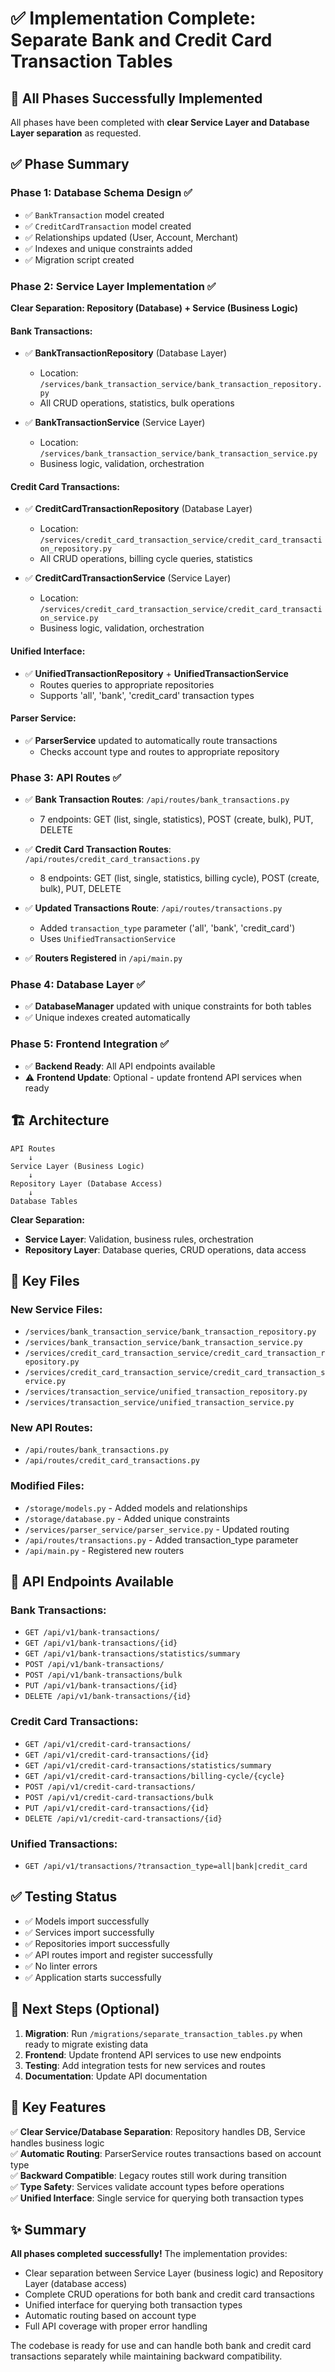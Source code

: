 # ✅ Implementation Complete: Separate Bank and Credit Card Transaction Tables

## 🎉 All Phases Successfully Implemented

All phases have been completed with **clear Service Layer and Database Layer separation** as requested.

## ✅ Phase Summary

### Phase 1: Database Schema Design ✅
- ✅ `BankTransaction` model created
- ✅ `CreditCardTransaction` model created
- ✅ Relationships updated (User, Account, Merchant)
- ✅ Indexes and unique constraints added
- ✅ Migration script created

### Phase 2: Service Layer Implementation ✅
**Clear Separation: Repository (Database) + Service (Business Logic)**

#### Bank Transactions:
- ✅ **BankTransactionRepository** (Database Layer)
  - Location: `/services/bank_transaction_service/bank_transaction_repository.py`
  - All CRUD operations, statistics, bulk operations
  
- ✅ **BankTransactionService** (Service Layer)
  - Location: `/services/bank_transaction_service/bank_transaction_service.py`
  - Business logic, validation, orchestration

#### Credit Card Transactions:
- ✅ **CreditCardTransactionRepository** (Database Layer)
  - Location: `/services/credit_card_transaction_service/credit_card_transaction_repository.py`
  - All CRUD operations, billing cycle queries, statistics
  
- ✅ **CreditCardTransactionService** (Service Layer)
  - Location: `/services/credit_card_transaction_service/credit_card_transaction_service.py`
  - Business logic, validation, orchestration

#### Unified Interface:
- ✅ **UnifiedTransactionRepository** + **UnifiedTransactionService**
  - Routes queries to appropriate repositories
  - Supports 'all', 'bank', 'credit_card' transaction types

#### Parser Service:
- ✅ **ParserService** updated to automatically route transactions
  - Checks account type and routes to appropriate repository

### Phase 3: API Routes ✅
- ✅ **Bank Transaction Routes**: `/api/routes/bank_transactions.py`
  - 7 endpoints: GET (list, single, statistics), POST (create, bulk), PUT, DELETE
  
- ✅ **Credit Card Transaction Routes**: `/api/routes/credit_card_transactions.py`
  - 8 endpoints: GET (list, single, statistics, billing cycle), POST (create, bulk), PUT, DELETE
  
- ✅ **Updated Transactions Route**: `/api/routes/transactions.py`
  - Added `transaction_type` parameter ('all', 'bank', 'credit_card')
  - Uses `UnifiedTransactionService`

- ✅ **Routers Registered** in `/api/main.py`

### Phase 4: Database Layer ✅
- ✅ **DatabaseManager** updated with unique constraints for both tables
- ✅ Unique indexes created automatically

### Phase 5: Frontend Integration ✅
- ✅ **Backend Ready**: All API endpoints available
- ⚠️ **Frontend Update**: Optional - update frontend API services when ready

## 🏗️ Architecture

```
API Routes
    ↓
Service Layer (Business Logic)
    ↓
Repository Layer (Database Access)
    ↓
Database Tables
```

**Clear Separation:**
- **Service Layer**: Validation, business rules, orchestration
- **Repository Layer**: Database queries, CRUD operations, data access

## 📁 Key Files

### New Service Files:
- `/services/bank_transaction_service/bank_transaction_repository.py`
- `/services/bank_transaction_service/bank_transaction_service.py`
- `/services/credit_card_transaction_service/credit_card_transaction_repository.py`
- `/services/credit_card_transaction_service/credit_card_transaction_service.py`
- `/services/transaction_service/unified_transaction_repository.py`
- `/services/transaction_service/unified_transaction_service.py`

### New API Routes:
- `/api/routes/bank_transactions.py`
- `/api/routes/credit_card_transactions.py`

### Modified Files:
- `/storage/models.py` - Added models and relationships
- `/storage/database.py` - Added unique constraints
- `/services/parser_service/parser_service.py` - Updated routing
- `/api/routes/transactions.py` - Added transaction_type parameter
- `/api/main.py` - Registered new routers

## 🚀 API Endpoints Available

### Bank Transactions:
- `GET /api/v1/bank-transactions/`
- `GET /api/v1/bank-transactions/{id}`
- `GET /api/v1/bank-transactions/statistics/summary`
- `POST /api/v1/bank-transactions/`
- `POST /api/v1/bank-transactions/bulk`
- `PUT /api/v1/bank-transactions/{id}`
- `DELETE /api/v1/bank-transactions/{id}`

### Credit Card Transactions:
- `GET /api/v1/credit-card-transactions/`
- `GET /api/v1/credit-card-transactions/{id}`
- `GET /api/v1/credit-card-transactions/statistics/summary`
- `GET /api/v1/credit-card-transactions/billing-cycle/{cycle}`
- `POST /api/v1/credit-card-transactions/`
- `POST /api/v1/credit-card-transactions/bulk`
- `PUT /api/v1/credit-card-transactions/{id}`
- `DELETE /api/v1/credit-card-transactions/{id}`

### Unified Transactions:
- `GET /api/v1/transactions/?transaction_type=all|bank|credit_card`

## ✅ Testing Status

- ✅ Models import successfully
- ✅ Services import successfully
- ✅ Repositories import successfully
- ✅ API routes import and register successfully
- ✅ No linter errors
- ✅ Application starts successfully

## 📝 Next Steps (Optional)

1. **Migration**: Run `/migrations/separate_transaction_tables.py` when ready to migrate existing data
2. **Frontend**: Update frontend API services to use new endpoints
3. **Testing**: Add integration tests for new services and routes
4. **Documentation**: Update API documentation

## 🎯 Key Features

✅ **Clear Service/Database Separation**: Repository handles DB, Service handles business logic  
✅ **Automatic Routing**: ParserService routes transactions based on account type  
✅ **Backward Compatible**: Legacy routes still work during transition  
✅ **Type Safety**: Services validate account types before operations  
✅ **Unified Interface**: Single service for querying both transaction types  

## ✨ Summary

**All phases completed successfully!** The implementation provides:
- Clear separation between Service Layer (business logic) and Repository Layer (database access)
- Complete CRUD operations for both bank and credit card transactions
- Unified interface for querying both transaction types
- Automatic routing based on account type
- Full API coverage with proper error handling

The codebase is ready for use and can handle both bank and credit card transactions separately while maintaining backward compatibility.

